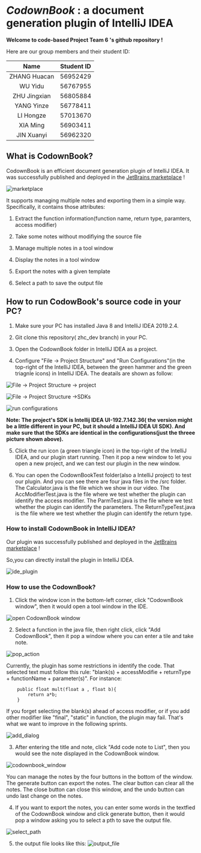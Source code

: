 # *CodownBook* : a document generation plugin of IntelliJ IDEA

**Welcome to code-based Project Team 6 's github repository !** 

Here are our group members and their student ID:

|     Name     | Student ID |
|:------------:|:----------:|
| ZHANG Huacan |  56952429  |
| WU Yidu      |  56767955  |
| ZHU Jingxian |  56805884  |
| YANG Yinze   |  56778411  |
| LI Hongze    |  57013670  |
| XIA Ming     |  56903411  |
| JIN Xuanyi   |  56962320  |

## What is CodownBook?

CodownBook is an efficient document generation plugin of IntelliJ IDEA. It was successfully  published and deployed in the [JetBrains marketplace](https://plugins.jetbrains.com/plugin/18053-codownbook) !

![marketplace](./doc/image/marketplace.png)


It supports managing multiple notes and exporting them in a simple way. Specifically, it contains those attributes:

1. Extract the function information(function name, return type, paramters, access modifier)

2. Take some notes without modifiying the source file

3. Manage multiple notes in a tool window

4. Display the notes in a tool window

5. Export the notes with a given template

6. Select a path to save the output file


## How to run CodowBook's source code in your PC?

1. Make sure your PC has installed Java 8 and IntelliJ IDEA 2019.2.4.

2. Git clone this repository( zhc_dev branch) in your PC.

3. Open the CodownBook folder in IntelliJ IDEA as a project.

3. Configure "File -> Project Structure" and "Run Configurations"(in the top-right of the IntelliJ IDEA, between the green hammer and the green triagnle icons) in  IntelliJ IDEA. The deatails  are shown as follow:

![File -> Project Structure -> project](./doc/image/project_structure_project.png)


![File -> Project Structure ->SDKs](./doc/image/project_structure_SDKs.png)


![run configurations](./doc/image/run_configurations.png)


**Note: The project's SDK is  Intellij IDEA UI-192.7.142.36( the version might be a little different in your PC, but it should a IntelliJ IDEA UI SDK). And make sure that the SDKs are identical in the configurations(just the threee picture shown above).** 


5. Click the run icon (a green triangle icon) in the top-right of the IntelliJ IDEA, and our plugin start running. Then it pop a new window to let you open a new project, and we can test our plugin in the new window. 

6. You can open the CodownBookTest folder(also a IntelliJ project) to test our plugin. And you can see there are four java files in the /src folder. The Calculator.java is the file which we show in our video. The AccModifierTest.java is the file where we test whether the plugin can identify the access modifier. The ParmTest.java is the file where we test whether the plugin can identify the parameters. The ReturnTypeTest.java is the file where we test whether the plugin can identify the return type.

### How to install CodownBook in IntelliJ IDEA?
Our plugin was successfully published and deployed  in the [JetBrains marketplace](https://plugins.jetbrains.com/plugin/18053-codownbook) ! 

So,you can directly install the plugin in IntelliJ IDEA.

![ide_plugin](./doc/image/ide_plugin.png)



### How to use the CodownBook?
1. Click the window icon in the bottom-left corner, click "CodownBook window",  then it would open a tool window in the IDE.


![open CodownBook window](./doc/image/open_window.png)


2. Select a function in the java file, then  right click, click "Add CodownBook", then it pop a window where you can enter a tile and take note.


![pop_action](./doc/image/pop_action.png)

Currently, the plugin has some restrictions in identify the code. That selected text must follow this rule: "blank(s) + accessModifie  + returnType + functionName + parameter(s)". For instance: 
```
    public float mult(float a , float b){
        return a*b;
    }
```
If you forget selecting the blank(s) ahead of access modifier, or if you add other modifier like "final", "static" in function, the plugin may fail. That's what we want to improve in the following sprints.

![add_dialog](./doc/image/add_dialog.png)

3. After entering the title and note, click "Add code note to List", then you would see the note displayed in the CodownBook window.

![codownbook_window](./doc/image/codownbook_window.png)

You  can manage the notes by the four buttons in the bottom of the window. The generate button can export the notes. The clear button can clear all the notes. The close button can close this window, and the undo button can undo last change on the notes. 

4. If you want to export the notes, you can enter some words in the textfied of the CodownBook window and click generate button, then it would pop a window asking you to select a pth to save the output file.

![select_path](./doc/image/select_path.png)


5. the output file looks like this:
![output_file](./doc/image/output_file.png)

